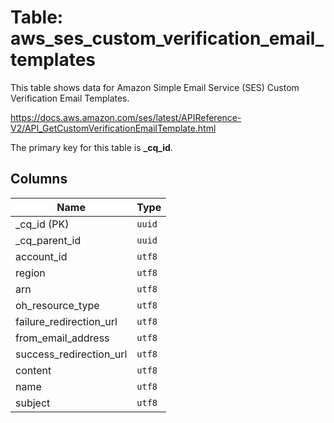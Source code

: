 # Table: aws_ses_custom_verification_email_templates

This table shows data for Amazon Simple Email Service (SES) Custom Verification Email Templates.

https://docs.aws.amazon.com/ses/latest/APIReference-V2/API_GetCustomVerificationEmailTemplate.html

The primary key for this table is **_cq_id**.

## Columns

| Name          | Type          |
| ------------- | ------------- |
|_cq_id (PK)|`uuid`|
|_cq_parent_id|`uuid`|
|account_id|`utf8`|
|region|`utf8`|
|arn|`utf8`|
|oh_resource_type|`utf8`|
|failure_redirection_url|`utf8`|
|from_email_address|`utf8`|
|success_redirection_url|`utf8`|
|content|`utf8`|
|name|`utf8`|
|subject|`utf8`|